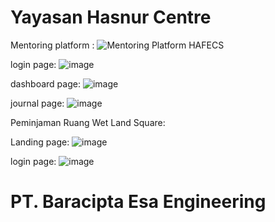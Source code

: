 <h1>Yayasan Hasnur Centre</h1>

Mentoring platform :
![Mentoring Platform HAFECS](https://user-images.githubusercontent.com/74399380/178109977-e8691817-1c1c-43d8-b90d-5f517ed23934.png)

login page:
![image](https://user-images.githubusercontent.com/74399380/178109877-8235b51b-486e-4c1b-b8a5-7ed2f831b573.png)

dashboard page:
![image](https://user-images.githubusercontent.com/74399380/178109903-4d85edd2-3a5c-471d-95e8-5283789a2865.png)

journal page:
![image](https://user-images.githubusercontent.com/74399380/178109955-c10392c2-f645-4c4a-a375-4debaa368304.png)


Peminjaman Ruang Wet Land Square:

Landing page:
![image](https://user-images.githubusercontent.com/74399380/178110153-827ababe-68cd-4d00-9059-df9ed600b3d4.png)

login page:
![image](https://user-images.githubusercontent.com/74399380/178110591-c39f0d4a-5d2e-47de-b56d-ffd743e55698.png)

<h1> PT. Baracipta Esa Engineering </h1>
